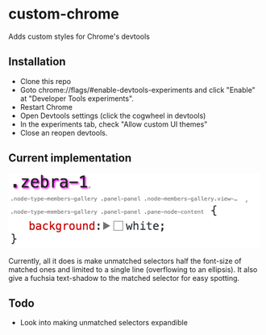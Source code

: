 # custom-chrome
Adds custom styles for Chrome's devtools

## Installation

- Clone this repo
- Goto chrome://flags/#enable-devtools-experiments and click "Enable" at "Developer Tools experiments".
- Restart Chrome
- Open Devtools settings (click the cogwheel in devtools)
- In the experiments tab, check "Allow custom UI themes"
- Close an reopen devtools.

## Current implementation
![Screenshot of example](/screenshot.png?raw=true "Looking swaggy!")

Currently, all it does is make unmatched selectors half the font-size of matched ones and limited to a single line (overflowing to an ellipsis). It also give a fuchsia text-shadow to the matched selector for easy spotting.

## Todo
- Look into making unmatched selectors expandible

